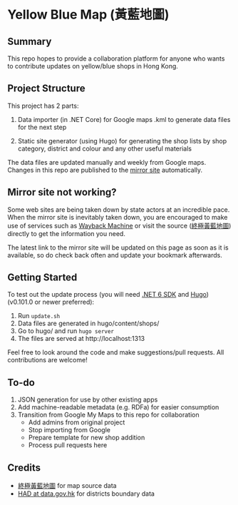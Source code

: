 # Yellow Blue Map (黃藍地圖)

## Summary

This repo hopes to provide a collaboration platform for anyone who wants to contribute updates on yellow/blue shops in Hong Kong.

## Project Structure

This project has 2 parts:

1. Data importer (in .NET Core) for Google maps .kml to generate data files for the next step

1. Static site generator (using Hugo) for generating the shop lists by shop category, district and colour and any other useful materials

The data files are updated manually and weekly from Google maps. Changes in this repo are published to the [mirror site](https://yellow-blue-map.pages.dev) automatically.

## Mirror site not working?

Some web sites are being taken down by state actors at an incredible pace. When the mirror site is inevitably taken down, you are encouraged to make use of services such as [Wayback Machine](https://web.archive.org/web/https://yellow-blue-map.pages.dev/shops/) or visit the source ([終極黃藍地圖]) directly to get the information you need.

The latest link to the mirror site will be updated on this page as soon as it is available, so do check back often and update your bookmark afterwards.

## Getting Started

To test out the update process (you will need [.NET 6 SDK](https://dotnet.microsoft.com/download) and [Hugo](https://gohugo.io/getting-started/installing/)) (v0.101.0 or newer preferred):

1. Run `update.sh`
1. Data files are generated in hugo/content/shops/
1. Go to hugo/ and run `hugo server`
1. The files are served at http://localhost:1313

Feel free to look around the code and make suggestions/pull requests. All contributions are welcome!

## To-do

1. JSON generation for use by other existing apps
1. Add machine-readable metadata (e.g. RDFa) for easier consumption
1. Transition from Google My Maps to this repo for collaboration
   - Add admins from original project
   - Stop importing from Google
   - Prepare template for new shop addition
   - Process pull requests here

## Credits

- [終極黃藍地圖] for map source data
- [HAD at data.gov.hk](https://data.gov.hk/en-data/dataset/hk-had-json1-hong-kong-administrative-boundaries) for districts boundary data

[終極黃藍地圖]: http://bit.do/yellowbluemap
